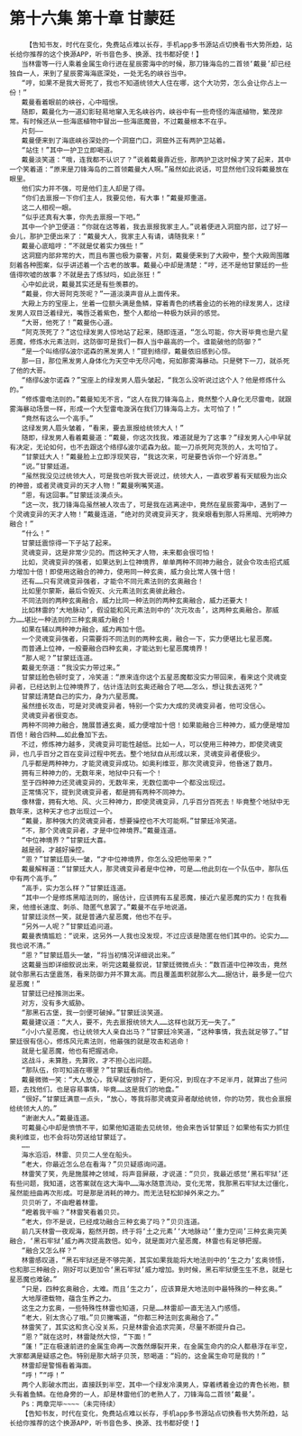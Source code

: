 # 第十六集 第十章 甘蒙廷
        【告知书友，时代在变化，免费站点难以长存，手机app多书源站点切换看书大势所趋，站长给你推荐的这个换源APP，听书音色多、换源、找书都好使！】
       当林雷等一行人乘着金属生命行进在星辰雾海中的时候，那刀锋海岛的二首领‘戴曼’却已经独自一人，来到了星辰雾海海底深处，一处无名的峡谷当中。
       “哼，如果不是我大哥死了，我也不知道统领大人住在哪，这个大功劳，怎么会让你占上一份！”
       戴曼看着眼前的峡谷，心中暗恨。
       随即，戴曼化为一道幻影轻易地窜入无名峡谷内，峡谷中有一些奇怪的海底植物，繁茂非常。有时候还从一些海底植物中冒出一些海底魔兽，不过戴曼根本不在乎。
       片刻——
       戴曼便来到了海底峡谷深处的一个洞窟门口，洞窟外正有两护卫站着。
       “站住！”其中一护卫立即喝道。
       戴曼淡笑道：“哦，连我都不认识了？”说着戴曼靠近些，那两护卫这时候才笑了起来，其中一个笑着道：“原来是刀锋海岛的二首领戴曼大人啊。”虽然如此说话，可显然他们没将戴曼放在眼里。
       他们实力并不强，可是他们主人却是了得。
       “你们去禀报一下你们主人，我要见他，有大事！”戴曼郑重道。
       这二人相视一眼。
       “似乎还真有大事，你先去禀报一下吧。”
       其中一个护卫便道：“你就在这等着，我去禀报我家主人。”说着便进入洞窟内部，过了好一会儿，那护卫便出来了：“戴曼大人，我家主人有请，请随我来！”
       戴曼心底暗哼：“不就是仗着实力强些！”
       这洞窟内部非常的大，而且布置也极为豪奢，片刻，戴曼便来到了大殿中，整个大殿周围雕刻着各种图案，似乎讲述着一个古老的故事。戴曼心中却是清楚：“哼，还不是他甘蒙廷的一些值得吹嘘的故事？不就是去了炼狱吗，如此张狂！”
       心中如此说，戴曼其实还是有些羡慕的。
       “戴曼，你大哥阿克茨呢？”一道淡漠声音从上面传来。
       大殿上方的宝座上，坐着一位额头满是鱼鳞，穿着青色的绣着金边的长袍的绿发男人，这绿发男人双目泛着绿光，嘴唇泛着紫色，整个人都给一种极为妖异的感觉。
       “大哥，他死了！”戴曼伤心道。
       “阿克茨死了？”这位绿发男人惊地站了起来，随即连道，“怎么可能，你大哥毕竟也是六星恶魔，修炼水元素法则，这防御可是我们一群人当中最高的一个。谁能破他的防御？”
       “是一个叫络缪&波尔诺森的黑发男人！”提到络缪，戴曼依旧感到心惊。
       那一日，那位黑发男人身体化为天空中无尽闪电，宛如那雾海暴动。只是劈下一刀，就杀死了他的大哥。
       “络缪&波尔诺森？”宝座上的绿发男人眉头皱起，“我怎么没听说过这个人？他是修炼什么的。”
       “修炼雷电法则的。”戴曼知无不言，“这人在我刀锋海岛上，竟然整个人身化无尽雷电，就跟雾海暴动场景一样，形成一个大型雷电漩涡在我们刀锋海岛上方。太可怕了！”
       “竟然有这么一个高手。”
       这绿发男人眉头皱着，“看来，要去禀报给统领大人！”
       随即，绿发男人看着戴曼道：“戴曼，你这次找我，难道就是为了这事？”绿发男人心中早就有决定，无论如何，也不去跟这个络缪&波尔诺森为敌。能一刀杀死阿克茨的人，太可怕了。
       “甘蒙廷大人！”戴曼脸上立即浮现笑容，“我这次来，可是要告诉你一个好消息。”
       “说。”甘蒙廷道。
       “虽然我没见过统领大人，可是我也听我大哥说过，统领大人，一直收罗着有天赋极为出众的神兽，或者灵魂变异的天才人物！”戴曼咧嘴笑道。
       “恩，有这回事。”甘蒙廷淡漠点头。
       “这一次，我刀锋海岛虽然被人攻击了，可是我在逃离途中，竟然在星辰雾海中，遇到了一个灵魂变异的天才人物！”戴曼连道，“绝对的灵魂变异天才，我亲眼看到那人将黑暗、光明神力融合！”
       “什么！”
       甘蒙廷震惊得一下子站了起来。
       灵魂变异，这是非常少见的。而这种天才人物，未来都会很可怕！
       比如，灵魂变异的强者，如果达到上位神境界，单单两种不同神力融合，就会令攻击招式威力增加十倍！即使用这融合的神力，使用同一种玄奥，威力会比常人强十倍！
       还有……只有灵魂变异强者，才能令不同元素法则的玄奥融合！
       比如里尔蒙斯，最后令毁灭、火元素法则玄奥彼此融合。
       不同法则的两种玄奥融合，威力比同一种法则的两种玄奥融合，威力还要大！
       比如林雷的‘大地脉动’，假设能和风元素法则中的‘次元攻击’，这两种玄奥融合。那威力……堪比一种法则的三种玄奥威力融合！
       如果在辅以两种神力融合，威力再加十倍。
       一个灵魂变异强者，只需要将不同法则的两种玄奥，融合一下，实力便堪比七星恶魔。
       而普通上位神，一般要融合四种玄奥，才能达到七星恶魔境界！
       “那人呢？”甘蒙廷连道。
       戴曼无奈道：“我没实力带过来。”
       甘蒙廷脸色顿时变了，冷笑道：“原来连你这个五星恶魔都没实力带回来，看来这个灵魂变异者，已经达到上位神境界了，估计连法则玄奥还融合了吧……怎么，想让我去送死？”
       甘蒙廷清楚自己的实力，身为六星恶魔。
       虽然擅长攻击，可是对灵魂变异者，特别一个实力大成的灵魂变异者，他可没信心。
       灵魂变异者很变态。
       两种不同神力融合，施展普通玄奥，威力便增加十倍！如果能融合三种神力，威力便是增加百倍！融合四种……如此叠加下去。
       不过，修炼神力越多，灵魂变异可能性越低。比如一人，可以使用三种神力，即使灵魂变异，也几乎百分之百在变异过程中死去。整个地狱自从形成以来，灵魂变异者便极少。
       几乎都是两种神力，才能灵魂变异成功。如奥利维亚，那次灵魂变异，他昏迷了数月。
       拥有三种神力的，无数年来，地狱中只有一个！
       至于四种神力还灵魂变异的，无数年来，无数位面中一个都没出现过。
       正常情况下，提到灵魂变异者，都是拥有两种不同神力。
       像林雷，拥有大地、风、火三种神力，即使灵魂变异，几乎百分百死去！毕竟整个地狱中无数年来，这种天才也才出现过一个。
       “戴曼，那种强大的灵魂变异者，想要操控也不大可能啊。”甘蒙廷冷笑道。
       “不，那个灵魂变异者，才是中位神境界。”戴曼连道。
       “中位神境界？”甘蒙廷大喜。
       越是弱，才越好操控。
       “恩？”甘蒙廷眉头一皱，“才中位神境界，你怎么没把他带来？”
       戴曼解释道：“甘蒙廷大人，那灵魂变异者是中位神，可是……他此刻在一个队伍中，那队伍中有两个高手。”
       “高手，实力怎么样？”甘蒙廷连道。
       “其中一个是修炼黑暗法则的，据估计，应该拥有五星恶魔，接近六星恶魔的实力！在我看来，他擅长速度、刺杀、隐匿气息罢了。”戴曼不在乎地说道。
       甘蒙廷淡然一笑，就是普通六星恶魔，他也不在乎。
       “另外一人呢？”甘蒙廷追问道。
       戴曼表情尴尬：“说来，这另外一人我也没发现，不过应该是隐匿在他们其中的。论实力……我也说不清。”
       “恩？”甘蒙廷眉头一皱，“将当初情况详细说出来。”
       这戴曼当即详细叙说出来，听完这戴曼叙说，甘蒙廷微微点头：“数百道中位神攻击，竟然就令那黑石古堡震荡，看来防御力并不算太高。而且覆盖面积就那么大……据估计，最多是一位六星恶魔！”
       甘蒙廷已经推测出来。
       对方，没有多大威胁。
       “那黑石古堡，我一剑便可破掉。”甘蒙廷淡笑道。
       戴曼建议道：“大人，要不，先去禀报统领大人……这样也就万无一失了。”
       “小小六星恶魔，也让统领大人亲自出马？”甘蒙廷冷笑道，“这种事情，我去就足够了。”甘蒙廷很有信心，修炼风元素法则，他最强的就是攻击和逃命！
       就是七星恶魔，他也有把握逃命。
       这战斗，未算胜，先算败，才不担心出问题。
       “那队伍，你可知道在哪里？”甘蒙廷看向他。
       戴曼微微一笑：“大人放心，我早就安排好了，更何况，到现在才不足半月，就算出了些问题，去找他们，也是容易事情，毕竟……这是我们的地盘。”
       “很好。”甘蒙廷满意一点头，“放心，等我将那灵魂变异者献给统领，你的功劳，我也会禀报给统领大人的。”
       “谢谢大人。”戴曼连道。
       可戴曼心中却是愤愤不平，如果他知道能去见统领，他会来告诉甘蒙廷？如果他有实力抓住奥利维亚，也不会将功劳送给甘蒙廷了。
       ……
       海水滔滔，林雷、贝贝二人坐在船头。
       “老大，你最近怎么总在看海？”贝贝疑惑询问道。
       林雷笑了笑，先是施展神之领域，将声音屏蔽，才说道：“贝贝，我最近感觉‘黑石牢狱’还有些问题，我知道，这答案就在这大海中……海水随意流动，变化无常，我那黑石牢狱太过僵化，虽然能扭曲再次形成。可是那是消耗的神力。而无法轻松卸掉外来之力。”
       贝贝听了，不由瞪着林雷。
       “瞪着我干嘛？”林雷笑看着贝贝。
       “老大，你不是说，已经成功融合三种玄奥了吗？”贝贝连道。
       前几天林雷一夜观海，豁然开朗，终于将‘土之元素’‘大地脉动’‘重力空间’三种玄奥完美融合，‘黑石牢狱’威力再次提高数倍。如今，就是面对六星恶魔，林雷也有足够把握。
       “融合又怎么样？”
       林雷感叹道，“黑石牢狱还是不够完美，其实如果我能将大地法则中的‘生之力’玄奥领悟，也和那三种融合，刚好可以更加令‘黑石牢狱’威力增加。到时候，黑石牢狱便生生不息，就是七星恶魔也难破。”
       “只是，四种玄奥融合，太难。而且‘生之力’，应该算是大地法则中最特殊的一种玄奥。”
       大地厚德载物，蕴含生养之力。
       这生之力玄奥，一些特殊性林雷也知道，只是……林雷却一直无法入门感悟。
       “老大，别太贪心了哦。”贝贝撇嘴道，“你都三种法则玄奥融合了。”
       林雷笑了，其实这和贪心没关系，只是林雷会追求完美，尽量不断提升自己。
       “恩？”就在这时，林雷陡然大惊，“下面！”
       “蓬！”正在极速前进的金属生命再一次轰然爆裂开来，在金属生命内的众人都悬浮在半空，大家都满是疑惑之色。特别是那大胡子贝茨，怒喝道：“妈的，这金属生命可是我的！”
       林雷却是警惕看着海面。
       “呼！”“呼！”
       两个人影破水而出，直接跃到半空，其中一个绿发冷漠男人，穿着绣着金边的青色长袍，额头有着鱼鳞。在他身旁的一人，却是林雷他们的老熟人了，刀锋海岛二首领‘戴曼’。
       Ps：两章完毕~~~~（未完待续）
       【告知书友，时代在变化，免费站点难以长存，手机app多书源站点切换看书大势所趋，站长给你推荐的这个换源APP，听书音色多、换源、找书都好使！】